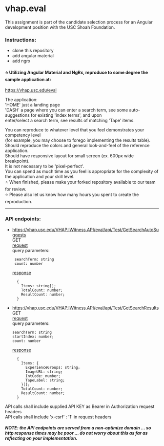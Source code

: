 # vhap.eval

This assignment is part of the candidate selection process for an Angular development position with the USC Shoah Foundation.

### Instructions:

- clone this repository
- add angular material
- add ngrx

#### ⭐ Utilizing Angular Material and NgRx, reproduce to some degree the sample application at:

https://vhap.usc.edu/eval

The application:  
'HOME' just a landing page  
'DASH' a page where you can enter a search term, see some auto-suggestions for existing 'index terms', and upon  
enter/select a search term, see results of matching 'Tape' items.

You can reproduce to whatever level that you feel demonstrates your competency level  
(for example, you may choose to forego implementing the results table).  
Should reproduce the colors and general look-and-feel of the reference application.  
Should have responsive layout for small screen (ex. 600px wide breakpoint).  
It is not necessary to be 'pixel-perfect'.  
You can spend as much time as you feel is appropriate for the complexity of the application and your skill level.  
⭐ When finished, please make your forked repository available to our team for review.  
⭐ Please also let us know how many hours you spent to create the reproduction.

---

### API endpoints:

- https://vhap.usc.edu/VHAP.IWitness.API/eval/api/Test/GetSearchAutoSuggests  
   GET  
   <u>request</u>  
   query parameters:

  ```
   searchTerm: string
   count: number
  ```

  <u>response</u>

  ```
    {
      Items: string[];
      TotalCount: number;
      ResultCount: number;
    }
  ```

- https://vhap.usc.edu/VHAP.IWitness.API/eval/api/Test/GetSearchResults  
  GET  
   <u>request</u>  
   query parameters:

  ```
  searchTerm: string
  startIndex: number;
  count: number
  ```

  <u>response</u>

  ```
    {
      Items: {
        ExperienceGroups: string;
        ImageURL: string;
        IntCode: number;
        TapeLabel: string;
      }[];
      TotalCount: number;
      ResultCount: number;
    }
  ```

API calls shall include supplied API KEY as Bearer in Authorization request headers  
API calls shall include 'x-csrf' : '1' in request headers

##### _NOTE: the API endpoints are served from a non-optimize domain ... so http response times may be poor ... do not worry about this as far as reflecting on your implementation._
